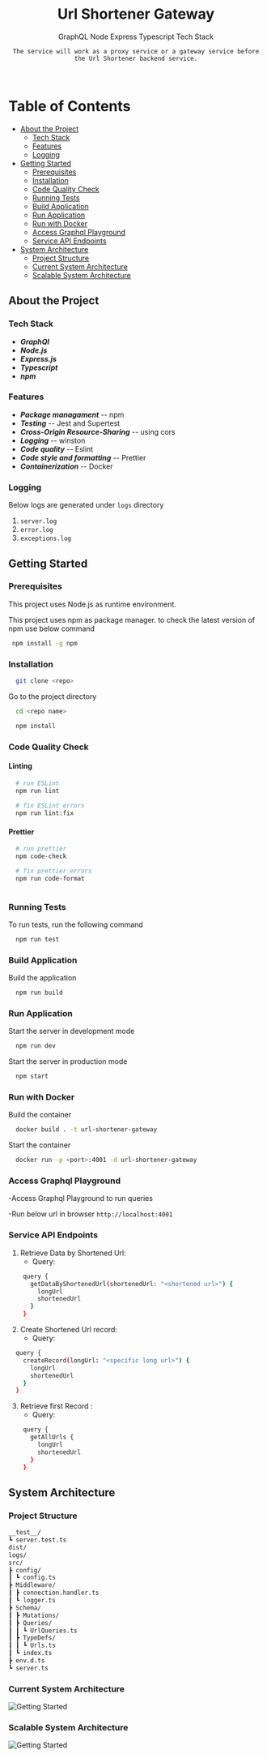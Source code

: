<div align="center">

  <h1>Url Shortener Gateway</h1>
  
  <p>
    GraphQL Node Express Typescript Tech Stack

    The service will work as a proxy service or a gateway service before the Url Shortener backend service.
  </p>
  
  
</div>

<br />

<!-- Table of Contents -->
# Table of Contents

- [About the Project](#about-the-project)
  * [Tech Stack](#tech-stack)
  * [Features](#features)
  * [Logging](#logging)
- [Getting Started](#getting-started)
  * [Prerequisites](#prerequisites)
  * [Installation](#installation)
  * [Code Quality Check](#code-quality-check)
  * [Running Tests](#running-tests)
  * [Build Application](#build-application)
  * [Run Application](#run-application)
  * [Run with Docker](#run-with-docker)
  * [Access Graphql Playground](#accessgraphqlplayground)    
  * [Service API Endpoints](#service-api-endpoints)  
- [System Architecture](#system-architecture)
  * [Project Structure](#project-structure)
  * [Current System Architecture](#current-system-architecture)
  * [Scalable System Architecture](#scalable-system-architecture)
  

  

<!-- About the Project -->
## About the Project

<!-- TechStack -->
### Tech Stack

- ***GraphQl***
- ***Node.js***
- ***Express.js***
- ***Typescript***
- ***npm***


<!-- Features -->
### Features

- ***Package managament*** -- npm
- ***Testing*** -- Jest and Supertest
- ***Cross-Origin Resource-Sharing*** -- using cors
- ***Logging*** -- winston
- ***Code quality*** -- Eslint
- ***Code style and formatting*** -- Prettier
- ***Containerization*** -- Docker



<!-- Logging -->
### Logging
Below logs are generated under `logs` directory
1. `server.log`
2. `error.log`
3. `exceptions.log`


<!-- Getting Started -->
## Getting Started

<!-- Prerequisites -->
### Prerequisites

This project uses Node.js as runtime environment.

This project uses npm as package manager. to check the latest version of npm use below command

```bash
 npm install -g npm
```

<!-- Installation -->
### Installation

```bash
  git clone <repo>
```

Go to the project directory

```bash
  cd <repo name>
```

```bash
  npm install
```


<!-- Code Quality Check -->
### Code Quality Check

#### Linting

```bash
  # run ESLint
  npm run lint
  
  # fix ESLint errors
  npm run lint:fix
```

#### Prettier
```bash
  # run prettier
  npm code-check

  # fix prettier errors
  npm run code-format
    
```
   
<!-- Running Tests -->
### Running Tests

To run tests, run the following command

```bash
  npm run test
```

<!-- Build Application -->
### Build Application

Build the application

```bash
  npm run build
```


<!-- Run Application -->
### Run Application

Start the server in development mode

```bash
  npm run dev
```

Start the server in production mode

```bash
  npm start
```

<!-- Run with Docker -->
### Run with Docker

Build the container

```bash
  docker build . -t url-shortener-gateway     
```

Start the container

```bash
  docker run -p <port>:4001 -d url-shortener-gateway    
```

<!-- Access Graphql Playground -->
### Access Graphql Playground
-Access Graphql Playground to run queries

-Run below url in browser
`http://localhost:4001`


<!-- Service API Endpoints -->
### Service API Endpoints

1. Retrieve Data by Shortened Url: 
    - Query:
  ```bash
      query {
        getDataByShortenedUrl(shortenedUrl: "<shortened url>") {
          longUrl
          shortenedUrl
        }
      }
  ```

2. Create Shortened Url record:
    - Query: 
  ```bash
    query {
      createRecord(longUrl: "<specific long url>") {
        longUrl
        shortenedUrl
      }
    }
  ```


3. Retrieve first Record :
    - Query:
  ```bash
      query {
        getAllUrls {
          longUrl
          shortenedUrl       
        }
      }
  ```

<!-- System Architecture -->
## System Architecture

<!-- Project Structure -->
### Project Structure

```bash
__test__/
┗ server.test.ts
dist/
logs/
src/
┣ config/
┃ ┗ config.ts
┣ Middleware/
┃ ┣ connection.handler.ts
┃ ┗ logger.ts
┣ Schema/
┃ ┣ Mutations/
┃ ┣ Queries/
┃ ┃ ┗ UrlQueries.ts
┃ ┣ TypeDefs/
┃ ┃ ┗ Urls.ts
┃ ┗ index.ts
┣ env.d.ts
┗ server.ts
```

<!-- Current System Architecture -->
### Current System Architecture

![Getting Started](./system-design/design1.png)


<!-- Scalable System Architecture -->
### Scalable System Architecture

![Getting Started](./system-design/design2.png)